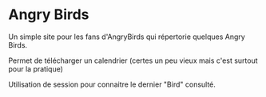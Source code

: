 # Angry Birds

Un simple site pour les fans d'AngryBirds qui répertorie quelques Angry Birds. 

Permet de télécharger un calendrier (certes un peu vieux mais c'est surtout pour la pratique)

Utilisation de session pour connaitre le dernier "Bird" consulté. 

